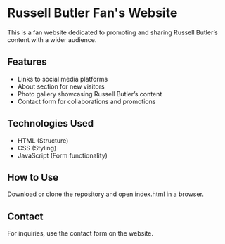 # Russell Butler Fan's Website  
This is a fan website dedicated to promoting and sharing Russell Butler’s content with a wider audience.  

## Features  
- Links to social media platforms  
- About section for new visitors  
- Photo gallery showcasing Russell Butler’s content  
- Contact form for collaborations and promotions  

## Technologies Used  
- HTML (Structure)  
- CSS (Styling)  
- JavaScript (Form functionality)  

## How to Use  
Download or clone the repository and open index.html in a browser.  

## Contact  
For inquiries, use the contact form on the website.
